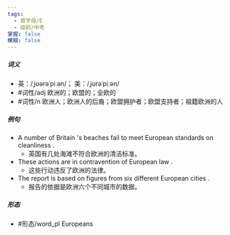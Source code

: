 ```yaml
---
tags:
  - 首字母/E
  - 级别/中考
掌握: false
模糊: false
---
```

##### 词义
- 英：/ˌjʊərəˈpiːən/； 美：/ˌjʊrəˈpiːən/
- #词性/adj  欧洲的；欧盟的；全欧的
- #词性/n  欧洲人；欧洲人的后裔；欧盟拥护者；欧盟支持者；祖籍欧洲的人
##### 例句
- A number of Britain 's beaches fail to meet European standards on cleanliness .
	- 英国有几处海滩不符合欧洲的清洁标准。
- These actions are in contravention of European law .
	- 这些行动违反了欧洲的法律。
- The report is based on figures from six different European cities .
	- 报告的依据是欧洲六个不同城市的数据。
##### 形态
- #形态/word_pl Europeans
